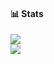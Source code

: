 #### 📊 Stats

<p>
  <img src='https://github-readme-stats.vercel.app/api?username=devguchi&show_icons=true&theme=dark&icon_color=eee' /><br>
  <img src='https://github-readme-stats.vercel.app/api/top-langs/?username=devguchi&theme=dark' />
</p>

